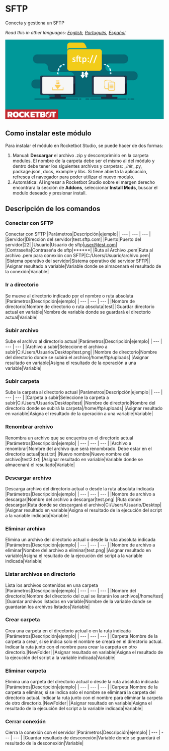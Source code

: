 



# SFTP
  
Conecta y gestiona un SFTP  

*Read this in other languages: [English](Manual_sftp_.md), [Português](Manual_sftp_.pr.md), [Español](Manual_sftp_.es.md)*
  
![banner](imgs/Banner_sftp_.png)
## Como instalar este módulo
  
Para instalar el módulo en Rocketbot Studio, se puede hacer de dos formas:
1. Manual: __Descargar__ el archivo .zip y descomprimirlo en la carpeta modules. El nombre de la carpeta debe ser el mismo al del módulo y dentro debe tener los siguientes archivos y carpetas: \__init__.py, package.json, docs, example y libs. Si tiene abierta la aplicación, refresca el navegador para poder utilizar el nuevo modulo.
2. Automática: Al ingresar a Rocketbot Studio sobre el margen derecho encontrara la sección de **Addons**, seleccionar **Install Mods**, buscar el modulo deseado y presionar install.  


## Descripción de los comandos

### Conectar con SFTP
  
Conectar con SFTP
|Parámetros|Descripción|ejemplo|
| --- | --- | --- |
|Servidor|Dirección del servidor|test.sftp.com|
|Puerto|Puerto del servidor|22|
|Usuario|Usuario de sftp|user@test.com|
|Contraseña|Contraseña de sftp|******|
|Ruta al Archivo .pem|Ruta al archivo .pem para conexión con SFTP|C:/Users/Usuario/archivo.pem|
|Sistema operativo del servidor|Sistema operativo del servidor SFTP||
|Asignar resultado a variable|Variable donde se almacenará el resultado de la conexión|Variable|

### Ir a directorio
  
Se mueve al directorio indicado por el nombre o ruta absoluta
|Parámetros|Descripción|ejemplo|
| --- | --- | --- |
|Nombre de directorio|Nombre de directorio o ruta absoluta|test|
|Guardar directorio actual en variable|Nombre de variable donde se guardará el directorio actual|Variable|

### Subir archivo
  
Sube el archivo al directorio actual
|Parámetros|Descripción|ejemplo|
| --- | --- | --- |
|Archivo a subir|Seleccione el archivo a subir|C:/Users/Usuario/Desktop/test.png|
|Nombre de directorio|Nombre del directorio donde se subirá el archivo|/home/ftp/uploads|
|Asignar resultado en variable|Asigna el resultado de la operación a una variable|Variable|

### Subir carpeta
  
Sube la carpeta al directorio actual
|Parámetros|Descripción|ejemplo|
| --- | --- | --- |
|Carpeta a subir|Seleccione la carpeta a subir|C:/Users/Usuario/Desktop/test|
|Nombre de directorio|Nombre del directorio donde se subirá la carpeta|/home/ftp/uploads|
|Asignar resultado en variable|Asigna el resultado de la operación a una variable|Variable|

### Renombrar archivo
  
Renombra un archivo que se encuentra en el directorio actual
|Parámetros|Descripción|ejemplo|
| --- | --- | --- |
|Archivo a renombrar|Nombre del archivo que será renombrado. Debe estar en el directorio actual|test.txt|
|Nuevo nombre|Nuevo nombre del archivo|test2.txt|
|Asignar resultado en variable|Variable donde se almacenará el resultado|Variable|

### Descargar archivo
  
Descarga archivo del directorio actual o desde la ruta absoluta indicada
|Parámetros|Descripción|ejemplo|
| --- | --- | --- |
|Nombre de archivo a descargar|Nombre del archivo a descargar|test.png|
|Ruta donde descargar|Ruta donde se descargará el archivo|C:/Users/Usuario/Desktop|
|Asignar resultado en variable|Asigna el resultado de la ejecución del script a la variable indicada|Variable|

### Eliminar archivo
  
Elimina un archivo del directorio actual o desde la ruta absoluta indicada
|Parámetros|Descripción|ejemplo|
| --- | --- | --- |
|Nombre de archivo a eliminar|Nombre del archivo a eliminar|test.png|
|Asignar resultado en variable|Asigna el resultado de la ejecución del script a la variable indicada|Variable|

### Listar archivos en directorio
  
Lista los archivos contenidos en una carpeta
|Parámetros|Descripción|ejemplo|
| --- | --- | --- |
|Nombre del directorio|Nombre del directorio del cual se listarán los archivos|/home/test|
|Guardar archivos listados en variable|Nombre de la variable donde se guardarán los archivos listados|Variable|

### Crear carpeta
  
Crea una carpeta en el directorio actual o en la ruta indicada
|Parámetros|Descripción|ejemplo|
| --- | --- | --- |
|Carpeta|Nombre de la carpeta a crear, si se indica solo el nombre se creará en el directorio actual. Indicar la ruta junto con el nombre para crear la carpeta en otro directorio.|NewFolder|
|Asignar resultado en variable|Asigna el resultado de la ejecución del script a la variable indicada|Variable|

### Eliminar carpeta
  
Elimina una carpeta del directorio actual o desde la ruta absoluta indicada
|Parámetros|Descripción|ejemplo|
| --- | --- | --- |
|Carpeta|Nombre de la carpeta a eliminar, si se indica solo el nombre se eliminará la carpeta del directorio actual. Indicar la ruta junto con el nombre para eliminar la carpeta de otro directorio.|NewFolder|
|Asignar resultado en variable|Asigna el resultado de la ejecución del script a la variable indicada|Variable|

### Cerrar conexión
  
Cierra la conexión con el servidor
|Parámetros|Descripción|ejemplo|
| --- | --- | --- |
|Guardar resultado de desconexión|Variable donde se guardará el resultado de la desconexión|Variable|
